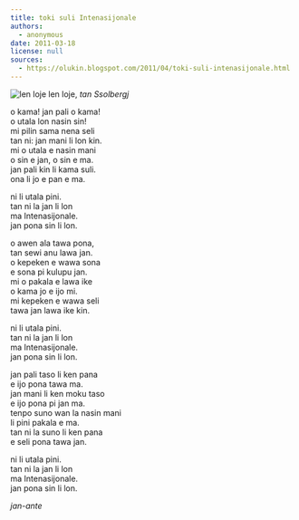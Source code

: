 ```yaml
---
title: toki suli Intenasijonale
authors:
  - anonymous
date: 2011-03-18
license: null
sources:
  - https://olukin.blogspot.com/2011/04/toki-suli-intenasijonale.html
---
```


<!-- "File:Red flag II.svg" by Ssolbergj (https://commons.wikimedia.org/wiki/File:Red_flag_II.svg). GDDL. CC BY-SA 3.0. CC BY 2.5. -->
![len loje](https://upload.wikimedia.org/wikipedia/commons/5/52/Red_flag_II.svg)
len loje, *tan Ssolbergj*

o kama! jan pali o kama!  \
o utala lon nasin sin!  \
mi pilin sama nena seli  \
tan ni: jan mani li lon kin.  \
mi o utala e nasin mani  \
o sin e jan, o sin e ma.  \
jan pali kin li kama suli.  \
ona li jo e pan e ma.

  ni li utala pini.  \
  tan ni la jan li lon  \
  ma Intenasijonale.  \
  jan pona sin li lon.

o awen ala tawa pona,  \
tan sewi anu lawa jan.  \
o kepeken e wawa sona  \
e sona pi kulupu jan.  \
mi o pakala e lawa ike  \
o kama jo e ijo mi.  \
mi kepeken e wawa seli  \
tawa jan lawa ike kin.

  ni li utala pini.  \
  tan ni la jan li lon  \
  ma Intenasijonale.  \
  jan pona sin li lon.

jan pali taso li ken pana  \
e ijo pona tawa ma.  \
jan mani li ken moku taso  \
e ijo pona pi jan ma.  \
tenpo suno wan la nasin mani  \
li pini pakala e ma.  \
tan ni la suno li ken pana  \
e seli pona tawa jan.

  ni li utala pini.  \
  tan ni la jan li lon  \
  ma Intenasijonale.  \
  jan pona sin li lon.

*jan-ante*
